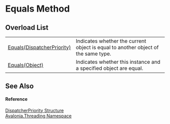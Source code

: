 # Equals Method


## Overload List
<table>
<tr>
<td><a href="M_Avalonia_Threading_DispatcherPriority_Equals">Equals(DispatcherPriority)</a></td>
<td>Indicates whether the current object is equal to another object of the same type.</td>
</tr>
<tr>
<td><a href="M_Avalonia_Threading_DispatcherPriority_Equals_1">Equals(Object)</a></td>
<td>Indicates whether this instance and a specified object are equal.</td>
</tr>
</table>

## See Also


#### Reference
<a href="T_Avalonia_Threading_DispatcherPriority">DispatcherPriority Structure</a>  
<a href="N_Avalonia_Threading">Avalonia.Threading Namespace</a>  
